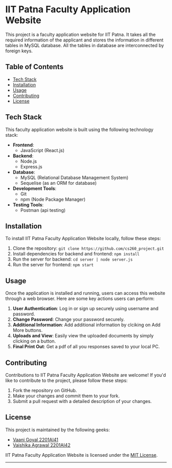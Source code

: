 # IIT Patna Faculty Application Website

This project is a faculty application website for IIT Patna. It takes all the required information of the applicant and stores the information in different tables in MySQL database. All the tables in database are interconnected by foreign keys.

## Table of Contents

- [Tech Stack](#tech-stack)
- [Installation](#installation)
- [Usage](#usage)
- [Contributing](#contributing)
- [License](#license)

## Tech Stack

This faculty application website is built using the following technology stack:

- **Frontend**:
  - JavaScript (React.js)
- **Backend**:
  - Node.js
  - Express.js
- **Database**:
  - MySQL (Relational Database Management System)
  - Sequelise (as an ORM for database)
- **Development Tools**:
  - Git
  - npm (Node Package Manager)
- **Testing Tools**:
  - Postman (api testing)

## Installation

To install IIT Patna Faculty Application Website locally, follow these steps:

1. Clone the repository: `git clone https://github.com/cs260_project.git`
2. Install dependencies for backend and frontend: `npm install` 
3. Run the server for backend: `cd server | node server.js`
4. Run the server for frontend: `npm start`


## Usage

Once the application is installed and running, users can access this website through a web browser. Here are some key actions users can perform:

1. **User Authentication**: Log in or sign up securely using username and password.
2. **Change Password**: Change your password securely.
3. **Additional Information**: Add additional information by clciking on Add More buttons.
4. **Uploads and View**: Easily view the uploaded documents by simply clicking on a button.
5. **Final Print Out**: Get a pdf of all you responses saved to your local PC.
   


## Contributing

Contributions to IIT Patna Faculty Application Website are welcome! If you'd like to contribute to the project, please follow these steps:

1. Fork the repository on GitHub.
2. Make your changes and commit them to your fork.
3. Submit a pull request with a detailed description of your changes.

## License

This project is maintained by the following geeks:

- [Vaani Goyal 2201AI41](https://github.com/VaaniGoyal)
- [Vaishika Agrawal 2201AI42](https://github.com/Vaishika05)


IIT Patna Faculty Application Website is licensed under the [MIT License](LICENSE).

---
